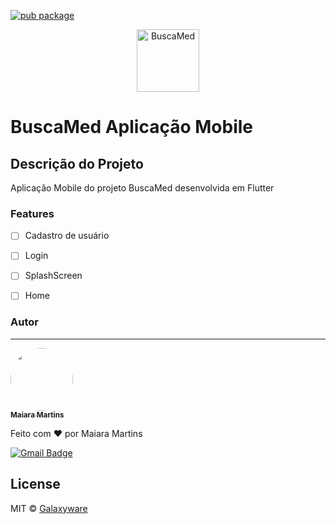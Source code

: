 [![pub package](https://img.shields.io/pub/v/flutter_modular.svg)](https://pub.dev/packages/flutter_modular) 

<p align="center">
  <img src="https://github.com/MaiaraM/BuscaMed/blob/master/assets/logo.png?raw=true" height="100" alt="BuscaMed" />
</p>

# BuscaMed Aplicação Mobile

## Descrição do Projeto
Aplicação Mobile do projeto BuscaMed desenvolvida em Flutter

### Features

- [ ] Cadastro de usuário
- [ ] Login
- [ ] SplashScreen
- [ ] Home


### Autor
---

<a href="https://github.com/MaiaraM">
 <img style="border-radius: 50%;" src="https://avatars3.githubusercontent.com/u/40842310?s=460&u=0d7cb78a451846f9f05db46e723236b226caff80&v=4" width="100px;" alt=""/>
 <br />
 <sub><b>Maiara Martins</b></sub></a>

Feito com ❤️ por Maiara Martins

[![Gmail Badge](https://img.shields.io/badge/-tgmarinho@gmail.com-c14438?style=flat-square&logo=Gmail&logoColor=white&link=mailto:tgmarinho@gmail.com)](mailto:maiaramartins093@gmail.com)

## License

MIT © [Galaxyware](https://github.com/MaiaraM)
